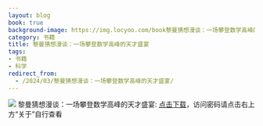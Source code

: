 ```yaml
---
layout: blog
book: true
background-image: https://img.locyoo.com/book黎曼猜想漫谈：一场攀登数学高峰的天才盛宴.jpg
category: 书籍
title: 黎曼猜想漫谈：一场攀登数学高峰的天才盛宴
tags:
- 书籍
- 科学
redirect_from:
  - /2024/03/黎曼猜想漫谈：一场攀登数学高峰的天才盛宴/
---
```

![](https://img.locyoo.com/book黎曼猜想漫谈：一场攀登数学高峰的天才盛宴.jpg)
黎曼猜想漫谈：一场攀登数学高峰的天才盛宴: <a name = "ref1" href="https://089m.com/f/50983618-1272781142-0e4e3a?p=3619">点击下载</a>，访问密码请点击右上方“关于”自行查看